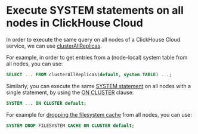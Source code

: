 # Execute SYSTEM statements on all nodes in ClickHouse Cloud

In order to execute the same query on all nodes of a ClickHouse Cloud service, we can use [clusterAllReplicas](https://clickhouse.com/docs/en/sql-reference/table-functions/cluster/).

For example, in order to get entries from a (node-local) system table from all nodes, you can use:
```sql
SELECT ... FROM clusterAllReplicas(default, system.TABLE) ...;
```

Similarly, you can execute the same [SYSTEM statement](https://clickhouse.com/docs/en/sql-reference/statements/system/) on all nodes with a single statement, by using the [ON CLUSTER](https://clickhouse.com/docs/en/sql-reference/distributed-ddl/) clause:
```sql
SYSTEM ... ON CLUSTER default;
```

For example for [dropping the filesystem cache](https://clickhouse.com/docs/en/sql-reference/statements/system/#drop-filesystem-cache) from all nodes, you can use:
```sql
SYSTEM DROP FILESYSTEM CACHE ON CLUSTER default;
```

